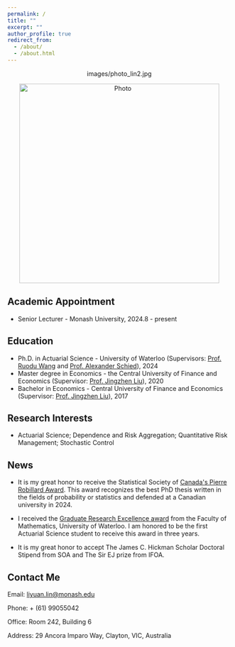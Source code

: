 ```yaml
---
permalink: /
title: ""
excerpt: ""
author_profile: true
redirect_from: 
  - /about/
  - /about.html
---
```


<p align="center">
images/photo_lin2.jpg
</p>
<p align="center">
  <img src="https://liyuan-lin.github.io/Liyuan/images/photo_lin2.jpg" alt="Photo" style="width: 450px;"/> 
</p>


## Academic Appointment
- Senior Lecturer - Monash University, 2024.8 - present

## Education
- Ph.D. in Actuarial Science - University of Waterloo (Supervisors: [Prof. Ruodu Wang](https://sas.uwaterloo.ca/~wang/) and [Prof. Alexander Schied](https://uwaterloo.ca/scholar/aschied)), 2024
- Master degree in Economics - the Central University of Finance and Economics (Supervisor: [Prof. Jingzhen Liu](http://ins.cufe.edu.cn/info/1027/1200.htm)), 2020
- Bachelor in Economics - Central University of Finance and Economics (Supervisor: [Prof. Jingzhen Liu](http://ins.cufe.edu.cn/info/1027/1200.htm)), 2017

## Research Interests
-  Actuarial Science; Dependence and Risk Aggregation; Quantitative Risk Management; Stochastic Control

## News

- It is my great honor to receive the Statistical Society of [Canada's Pierre Robillard Award](https://ssc.ca/en/awards/2025/liyuan-lin-2025-pierre-robillard-award-winner). This award recognizes the best PhD thesis written in the fields of probability or statistics and defended at a Canadian university in 2024. 
  
- I received the [Graduate Research Excellence award](https://uwaterloo.ca/math/news/liyuan-lin-wins-graduate-research-excellence-award) from the Faculty of Mathematics, University of Waterloo. I am honored to be the first Actuarial Science student to receive this award in three years.

- It is my great honor to accept The James C. Hickman Scholar Doctoral Stipend from SOA and The Sir EJ prize from IFOA.



## Contact Me

   Email: liyuan.lin@monash.edu

   Phone: + (61) 99055042
    
   Office: Room 242, Building 6
   
   Address: 29 Ancora Imparo Way, Clayton, VIC, Australia

   
